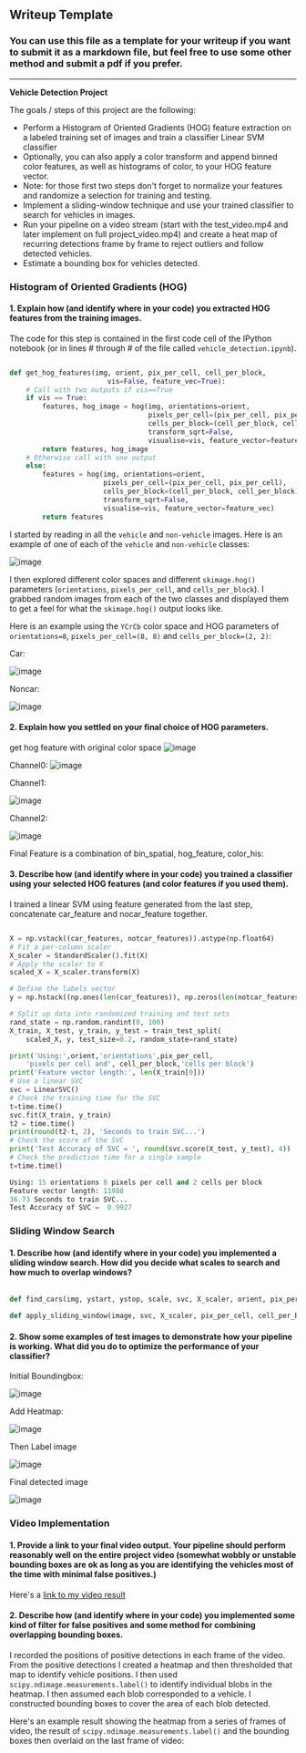 ## Writeup Template
### You can use this file as a template for your writeup if you want to submit it as a markdown file, but feel free to use some other method and submit a pdf if you prefer.

---

**Vehicle Detection Project**

The goals / steps of this project are the following:

* Perform a Histogram of Oriented Gradients (HOG) feature extraction on a labeled training set of images and train a classifier Linear SVM classifier
* Optionally, you can also apply a color transform and append binned color features, as well as histograms of color, to your HOG feature vector. 
* Note: for those first two steps don't forget to normalize your features and randomize a selection for training and testing.
* Implement a sliding-window technique and use your trained classifier to search for vehicles in images.
* Run your pipeline on a video stream (start with the test_video.mp4 and later implement on full project_video.mp4) and create a heat map of recurring detections frame by frame to reject outliers and follow detected vehicles.
* Estimate a bounding box for vehicles detected.



### Histogram of Oriented Gradients (HOG)

#### 1. Explain how (and identify where in your code) you extracted HOG features from the training images.

The code for this step is contained in the first code cell of the IPython notebook (or in lines # through # of the file called `vehicle_detection.ipynb`).
```python

def get_hog_features(img, orient, pix_per_cell, cell_per_block,
                        vis=False, feature_vec=True):
    # Call with two outputs if vis==True
    if vis == True:
        features, hog_image = hog(img, orientations=orient,
                                  pixels_per_cell=(pix_per_cell, pix_per_cell),
                                  cells_per_block=(cell_per_block, cell_per_block),
                                  transform_sqrt=False,
                                  visualise=vis, feature_vector=feature_vec)
        return features, hog_image
    # Otherwise call with one output
    else:      
        features = hog(img, orientations=orient,
                       pixels_per_cell=(pix_per_cell, pix_per_cell),
                       cells_per_block=(cell_per_block, cell_per_block),
                       transform_sqrt=False,
                       visualise=vis, feature_vector=feature_vec)
        return features
```

I started by reading in all the `vehicle` and `non-vehicle` images.  Here is an example of one of each of the `vehicle` and `non-vehicle` classes:

![image](https://github.com/Harshajv/self_driving_car_udacity_nanodegree/blob/master/Project5-Vehicle_Detection/output_image/car_notcar.png)



I then explored different color spaces and different `skimage.hog()` parameters (`orientations`, `pixels_per_cell`, and `cells_per_block`).  I grabbed random images from each of the two classes and displayed them to get a feel for what the `skimage.hog()` output looks like.

Here is an example using the `YCrCb` color space and HOG parameters of `orientations=8`, `pixels_per_cell=(8, 8)` and `cells_per_block=(2, 2)`:

Car:

![image](https://github.com/Harshajv/self_driving_car_udacity_nanodegree/blob/master/Project5-Vehicle_Detection/output_image/YCrCb.png)

Noncar:

![image](https://github.com/Harshajv/self_driving_car_udacity_nanodegree/blob/master/Project5-Vehicle_Detection/output_image/YCrCb_noncar.png)



#### 2. Explain how you settled on your final choice of HOG parameters.

get hog feature with original color space 
![image](https://github.com/Harshajv/self_driving_car_udacity_nanodegree/blob/master/Project5-Vehicle_Detection/output_image/hog_features.png)

Channel0:
![image](https://github.com/Harshajv/self_driving_car_udacity_nanodegree/blob/master/Project5-Vehicle_Detection/output_image/hog_feature_ch1.png)

Channel1:

![image](https://github.com/Harshajv/self_driving_car_udacity_nanodegree/blob/master/Project5-Vehicle_Detection/output_image/hog_feature_ch2.png)

Channel2:

![image](https://github.com/Harshajv/self_driving_car_udacity_nanodegree/blob/master/Project5-Vehicle_Detection/output_image/hog_feature_ch3.png)


Final Feature is a combination of bin_spatial, hog_feature, color_his:



#### 3. Describe how (and identify where in your code) you trained a classifier using your selected HOG features (and color features if you used them).

I trained a linear SVM using feature generated from the last step, concatenate car_feature and nocar_feature together.
```python

X = np.vstack((car_features, notcar_features)).astype(np.float64)                        
# Fit a per-column scaler
X_scaler = StandardScaler().fit(X)
# Apply the scaler to X
scaled_X = X_scaler.transform(X)

# Define the labels vector
y = np.hstack((np.ones(len(car_features)), np.zeros(len(notcar_features))))

# Split up data into randomized training and test sets
rand_state = np.random.randint(0, 100)
X_train, X_test, y_train, y_test = train_test_split(
    scaled_X, y, test_size=0.2, random_state=rand_state)

print('Using:',orient,'orientations',pix_per_cell,
    'pixels per cell and', cell_per_block,'cells per block')
print('Feature vector length:', len(X_train[0]))
# Use a linear SVC
svc = LinearSVC()
# Check the training time for the SVC
t=time.time()
svc.fit(X_train, y_train)
t2 = time.time()
print(round(t2-t, 2), 'Seconds to train SVC...')
# Check the score of the SVC
print('Test Accuracy of SVC = ', round(svc.score(X_test, y_test), 4))
# Check the prediction time for a single sample
t=time.time()

Using: 15 orientations 8 pixels per cell and 2 cells per block
Feature vector length: 11988
36.73 Seconds to train SVC...
Test Accuracy of SVC =  0.9927
```

### Sliding Window Search

#### 1. Describe how (and identify where in your code) you implemented a sliding window search.  How did you decide what scales to search and how much to overlap windows?

```python

def find_cars(img, ystart, ystop, scale, svc, X_scaler, orient, pix_per_cell, cell_per_block, spatial_size, hist_bins):

def apply_sliding_window(image, svc, X_scaler, pix_per_cell, cell_per_block, spatial_size, hist_bins):
```


#### 2. Show some examples of test images to demonstrate how your pipeline is working.  What did you do to optimize the performance of your classifier?

Initial Boundingbox:

![image](https://github.com/Harshajv/self_driving_car_udacity_nanodegree/blob/master/Project5-Vehicle_Detection/output_image/initial_bbox.png)

Add Heatmap:

![image](https://github.com/Harshajv/self_driving_car_udacity_nanodegree/blob/master/Project5-Vehicle_Detection/output_image/add_heatmap.png)

Then Label image

![image](https://github.com/Harshajv/self_driving_car_udacity_nanodegree/blob/master/Project5-Vehicle_Detection/output_image/labeled_image.png)

Final detected image

![image](https://github.com/Harshajv/self_driving_car_udacity_nanodegree/blob/master/Project5-Vehicle_Detection/output_image/detected_image.png)









### Video Implementation

#### 1. Provide a link to your final video output.  Your pipeline should perform reasonably well on the entire project video (somewhat wobbly or unstable bounding boxes are ok as long as you are identifying the vehicles most of the time with minimal false positives.)
Here's a [link to my video result](./project_video.mp4)


#### 2. Describe how (and identify where in your code) you implemented some kind of filter for false positives and some method for combining overlapping bounding boxes.

I recorded the positions of positive detections in each frame of the video.  From the positive detections I created a heatmap and then thresholded that map to identify vehicle positions.  I then used `scipy.ndimage.measurements.label()` to identify individual blobs in the heatmap.  I then assumed each blob corresponded to a vehicle.  I constructed bounding boxes to cover the area of each blob detected.  

Here's an example result showing the heatmap from a series of frames of video, the result of `scipy.ndimage.measurements.label()` and the bounding boxes then overlaid on the last frame of video:

